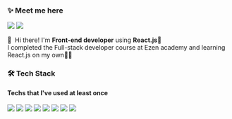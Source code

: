 ### ✨ Meet me here
<p>
<a href="mailto:dev.seulkii@gmail.com" target="_blank">
<img src="https://img.shields.io/badge/dev.seulkii@gmail.com-EA4335?style=flat-square&logo=gmail&logoColor=white"/></a>
<a href="https://www.linkedin.com/in/seulki-olivia-lee-abb977152/" target="_blank">
<img src="https://img.shields.io/badge/Seulk(Olivia)iLee-0A66C2?style=flat-square&logo=Linkedin&logoColor=white"/></a>
</p>

<p>
  👋&nbsp; Hi there! I'm <b>Front-end developer</b> using <b>React.js</b>🚀<br/>
  I completed the Full-stack developer course at Ezen academy and learning React.js on my own👩‍💻 <br/>
  
  
</p>
  

###  🛠 Tech Stack
#### Techs that I've used at least once
<p>
<img src="https://img.shields.io/badge/React-61DAFB?style=flat-square&logo=React&logoColor=white"/>
<img src="https://img.shields.io/badge/javascript-F7DF1E?style=flat-square&logo=JavaScript&logoColor=white">
<img src="https://img.shields.io/badge/html-E34F26?style=flat-square&logo=html5&logoColor=white">
<img src="https://img.shields.io/badge/css-1572B6?style=flat-square&logo=css3&logoColor=white">
<img src="https://img.shields.io/badge/bootstrap-7952B3?style=flat-square&logo=bootstrap&logoColor=white">
<img src="https://img.shields.io/badge/Java-007396?style=flat-square&logo=java&logoColor=white">
<img src="https://img.shields.io/badge/Spring-6DB33F?style=flat-square&logo=Spring&logoColor=white">
<img src="https://img.shields.io/badge/mysql-4479A1?style=flat-square&logo=mysql&logoColor=white">
</p>
